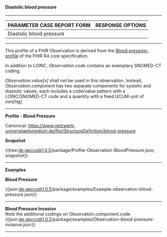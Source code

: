 #### Diastolic blood pressure

---

| PARAMETER CASE REPORT FORM | RESPONSE OPTIONS |
|--------------|-----------|
| Diastolic blood pressure |  | 

---

This profile of a FHIR Observation is derived from the [Blood pressure-profile](http://hl7.org/fhir/observation-bp.html) of the FHIR R4 core specification.

In addition to LOINC, *Observation.code* contains an exemplary SNOMED-CT coding.

*Observation.value[x]* shall not be used in this observation. Instead, *Observation.component* has two separate components for systolic and diastolic values, each includes a code/value pattern with a LOINC/SNOMED-CT code and a quantity with a fixed UCUM-unit of *mm[Hg]*.

---

**Profile - Blood Pressure**

Canonical: https://www.netzwerk-universitaetsmedizin.de/fhir/StructureDefinition/blood-pressure

**Snapshot**

{{tree:de.gecco@1.0.5/package/Profile-Observation-BloodPressure.json, snapshot}}

---

**Examples**

**Blood Pressure**

{{json:de.gecco@1.0.5/package/examples/Example-observation-blood-pressure.json}} 

---

**Blood Pressure Invasive**
<br>
Note the additional codings on Observation.component.code
{{json:de.gecco@1.0.5/package/examples/Observation-blood-pressure-invasive.json}}  

---